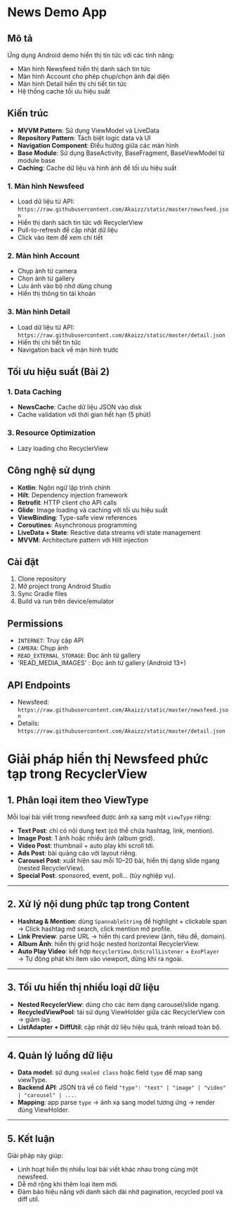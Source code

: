 # News Demo App

## Mô tả

Ứng dụng Android demo hiển thị tin tức với các tính năng:

- Màn hình Newsfeed hiển thị danh sách tin tức
- Màn hình Account cho phép chụp/chọn ảnh đại diện
- Màn hình Detail hiển thị chi tiết tin tức
- Hệ thống cache tối ưu hiệu suất

## Kiến trúc

- **MVVM Pattern**: Sử dụng ViewModel và LiveData
- **Repository Pattern**: Tách biệt logic data và UI
- **Navigation Component**: Điều hướng giữa các màn hình
- **Base Module**: Sử dụng BaseActivity, BaseFragment, BaseViewModel từ module base
- **Caching**: Cache dữ liệu và hình ảnh để tối ưu hiệu suất

### 1. Màn hình Newsfeed

- Load dữ liệu từ API: `https://raw.githubusercontent.com/Akaizz/static/master/newsfeed.json`
- Hiển thị danh sách tin tức với RecyclerView
- Pull-to-refresh để cập nhật dữ liệu
- Click vào item để xem chi tiết

### 2. Màn hình Account

- Chụp ảnh từ camera
- Chọn ảnh từ gallery
- Lưu ảnh vào bộ nhớ dùng chung
- Hiển thị thông tin tài khoản

### 3. Màn hình Detail

- Load dữ liệu từ API: `https://raw.githubusercontent.com/Akaizz/static/master/detail.json`
- Hiển thị chi tiết tin tức
- Navigation back về màn hình trước

## Tối ưu hiệu suất (Bài 2)

### 1. Data Caching

- **NewsCache**: Cache dữ liệu JSON vào disk
- Cache validation với thời gian hết hạn (5 phút)

### 3. Resource Optimization

- Lazy loading cho RecyclerView

## Công nghệ sử dụng

- **Kotlin**: Ngôn ngữ lập trình chính
- **Hilt**: Dependency injection framework
- **Retrofit**: HTTP client cho API calls
- **Glide**: Image loading và caching với tối ưu hiệu suất
- **ViewBinding**: Type-safe view references
- **Coroutines**: Asynchronous programming
- **LiveData + State**: Reactive data streams với state management
- **MVVM**: Architecture pattern với Hilt injection

## Cài đặt

1. Clone repository
2. Mở project trong Android Studio
3. Sync Gradle files
4. Build và run trên device/emulator

## Permissions

- `INTERNET`: Truy cập API
- `CAMERA`: Chụp ảnh
- `READ_EXTERNAL_STORAGE`: Đọc ảnh từ gallery
- 'READ_MEDIA_IMAGES' : Đọc ảnh từ gallery (Android 13+)

## API Endpoints

- Newsfeed: `https://raw.githubusercontent.com/Akaizz/static/master/newsfeed.json`
- Details: `https://raw.githubusercontent.com/Akaizz/static/master/detail.json`

# Giải pháp hiển thị Newsfeed phức tạp trong RecyclerView

## 1. Phân loại item theo ViewType
Mỗi loại bài viết trong newsfeed được ánh xạ sang một `viewType` riêng:
- **Text Post**: chỉ có nội dung text (có thể chứa hashtag, link, mention).
- **Image Post**: 1 ảnh hoặc nhiều ảnh (album grid).
- **Video Post**: thumbnail + auto play khi scroll tới.
- **Ads Post**: bài quảng cáo với layout riêng.
- **Carousel Post**: xuất hiện sau mỗi 10–20 bài, hiển thị dạng slide ngang (nested RecyclerView).
- **Special Post**: sponsored, event, poll… (tùy nghiệp vụ).

---

## 2. Xử lý nội dung phức tạp trong Content
- **Hashtag & Mention**: dùng `SpannableString` để highlight + clickable span  
  → Click hashtag mở search, click mention mở profile.
- **Link Preview**: parse URL → hiển thị card preview (ảnh, tiêu đề, domain).
- **Album Ảnh**: hiển thị grid hoặc nested horizontal RecyclerView.
- **Auto Play Video**: kết hợp `RecyclerView.OnScrollListener` + `ExoPlayer`  
  → Tự động phát khi item vào viewport, dừng khi ra ngoài.

---

## 3. Tối ưu hiển thị nhiều loại dữ liệu
- **Nested RecyclerView**: dùng cho các item dạng carousel/slide ngang.
- **RecycledViewPool**: tái sử dụng ViewHolder giữa các RecyclerView con → giảm lag.
- **ListAdapter + DiffUtil**: cập nhật dữ liệu hiệu quả, tránh reload toàn bộ.

---

## 4. Quản lý luồng dữ liệu
- **Data model**: sử dụng `sealed class` hoặc field `type` để map sang viewType.
- **Backend API**: JSON trả về có field `"type": "text" | "image" | "video" | "carousel" | ...`.
- **Mapping**: app parse `type` → ánh xạ sang model tương ứng → render đúng ViewHolder.

---

## 5. Kết luận
Giải pháp này giúp:
- Linh hoạt hiển thị nhiều loại bài viết khác nhau trong cùng một newsfeed.
- Dễ mở rộng khi thêm loại item mới.
- Đảm bảo hiệu năng với danh sách dài nhờ pagination, recycled pool và diff util.
